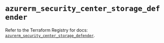 # `azurerm_security_center_storage_defender`

Refer to the Terraform Registry for docs: [`azurerm_security_center_storage_defender`](https://registry.terraform.io/providers/hashicorp/azurerm/3.104.2/docs/resources/security_center_storage_defender).
